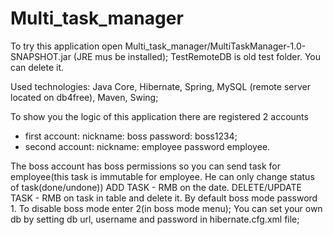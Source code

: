 # Multi_task_manager
To try this application open Multi_task_manager/MultiTaskManager-1.0-SNAPSHOT.jar (JRE mus be installed);
TestRemoteDB is old test folder. You can delete it.

Used technologies: Java Core, Hibernate, Spring, MySQL (remote server located on db4free), Maven, Swing;

To show you the logic of this application there are registered 2 accounts
- first account:
   nickname: boss password: boss1234;
- second account:
   nickname: employee password employee.

The boss account has boss permissions so you can send task for employee(this task is immutable for employee. He can only change status of task(done/undone))
ADD TASK - RMB on the date. 
DELETE/UPDATE TASK - RMB on task in table and delete it.
By default boss mode password 1. To disable boss mode enter 2(in boss mode menu);
You can set your own db by setting db url, username and password in hibernate.cfg.xml file;
